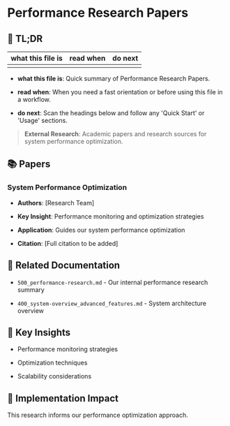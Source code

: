 <!-- CONTEXT_REFERENCE: 400_context-priority-guide.md -->
<!-- MODULE_REFERENCE: 400_performance-optimization-guide.md -->
<!-- MODULE_REFERENCE: 400_system-overview.md -->

# Performance Research Papers

<a id="tldr"></a>

## 🔎 TL;DR

| what this file is | read when | do next |
|---|---|---|
|  |  |  |

- **what this file is**: Quick summary of Performance Research Papers.

- **read when**: When you need a fast orientation or before using this file in a workflow.

- **do next**: Scan the headings below and follow any 'Quick Start' or 'Usage' sections.


> **External Research**: Academic papers and research sources for system performance optimization.

## 📚 **Papers**

### **System Performance Optimization**

- **Authors**: [Research Team]

- **Key Insight**: Performance monitoring and optimization strategies

- **Application**: Guides our system performance optimization

- **Citation**: [Full citation to be added]

## 🔗 **Related Documentation**

- `500_performance-research.md` - Our internal performance research summary

- `400_system-overview_advanced_features.md` - System architecture overview

## 📖 **Key Insights**

- Performance monitoring strategies

- Optimization techniques

- Scalability considerations

## 🎯 **Implementation Impact**

This research informs our performance optimization approach.